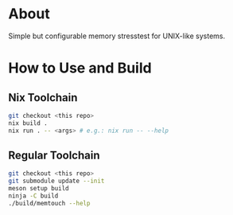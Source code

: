 # About

Simple but configurable memory stresstest for UNIX-like systems.

# How to Use and Build

## Nix Toolchain

```bash
git checkout <this repo>
nix build .
nix run . -- <args> # e.g.: nix run -- --help
```

## Regular Toolchain

```bash
git checkout <this repo>
git submodule update --init
meson setup build
ninja -C build
./build/memtouch --help
```
